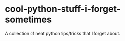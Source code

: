 # cool-python-stuff-i-forget-sometimes
A collection of neat python tips/tricks that I forget about.
